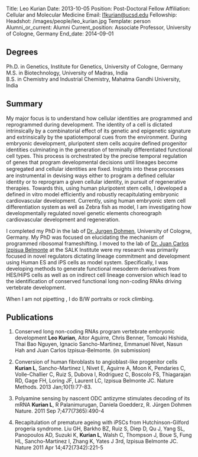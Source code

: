 Title: Leo Kurian
Date: 2013-10-05
Position: Post-Doctoral Fellow
Affiliation: Cellular and Molecular Medicine
Email: l1kurian@ucsd.edu
Fellowship:
Headshot: /images/people/leo_kurian.jpg
Template: person
Alumni_or_current: Alumni
Current_position: Associate Professor, University of Cologne, Germany
End_date: 2014-09-01

## Degrees
Ph.D. in Genetics, Institute for Genetics, University of Cologne, Germany<br>
M.S. in Biotechnology, University of Madras, India<br>
B.S. in Chemistry and Industrial Chemistry, Mahatma Gandhi University, India<br>

## Summary
My major focus is to understand how cellular identities are programmed and reprogrammed during development. The identity of a cell is dictated intrinsically by a combinatorial effect of its genetic and epigenetic signature and extrinsically by the spatiotemporal cues from the environment. During embryonic development, pluripotent stem cells acquire defined progenitor identities culminating in the generation of terminally differentiated functional cell types. This process is orchestrated by the precise temporal regulation of genes that program developmental decisions until lineages become segregated and cellular identities are ﬁxed. Insights into these processes are instrumental in devising ways either to program a defined cellular identity or to reprogram a given cellular identity, in pursuit of regenerative therapies. Towards this, using human pluripotent stem cells, I developed a defined in vitro model efficiently and robustly recapitulating embryonic cardiovascular development. Currently, using human embryonic stem cell differentiation system as well as Zebra fish as model, I am investigating how developmentally regulated novel genetic elements choreograph cardiovascular development and regeneration.

I completed my PhD in the lab of [Dr. Jurgen Dohmen](http://www.genetik.uni-koeln.de/groups/Dohmen/), University of Cologne, Germany. My PhD was focused on elucidating the mechanism of programmed ribosomal frameshifting.  I moved to the lab of [Dr. Juan Carlos Izpisua Belmonte](http://www.salk.edu/labs/belmonte/people.php) at the SALK Institute were my research was primarily focused in novel regulators dictating lineage commitment and development using Human ES and iPS cells as model system. Specifically, I was developing methods to generate functional mesoderm derivatives from HES/HiPS cells as well as on indirect cell lineage conversion which lead to the identification of conserved functional long non-coding RNAs driving vertebrate development.

When I am not pipetting , I do B/W portraits  or rock climbing.

## Publications

1. Conserved long non-coding RNAs program vertebrate embryonic development
**Leo Kurian**, Aitor Aguirre, Chris Benner, Tomoaki Hishida, Thai Bao Nguyen, Ignacio Sancho-Martinez, Emmanuel Nivet, Nasun Hah and Juan Carlos Izpisua-Belmonte. (in submission)

2. Conversion of human fibroblasts to angioblast-like progenitor cells
**Kurian L**, Sancho-Martinez I, Nivet E, Aguirre A, Moon K, Pendaries C, Volle-Challier C,  Ruiz S, Dubova I, Rodriguez C,  Boscolo FS, Thiagarajan RD, Gage FH, Loring JF, Laurent LC, Izpisua Belmonte JC.
Nature Methods. 2013 Jan;10(1):77-83.

3. Polyamine sensing by nascent ODC antizyme stimulates decoding of its mRNA
**Kurian L**, R Palanimurugan, Daniela Goedderz, R. Jürgen Dohmen
Nature. 2011 Sep 7;477(7365):490-4

4. Recapitulation of premature ageing with iPSCs from Hutchinson-Gilford progeria syndrome.
Liu GH, Barkho BZ, Ruiz S, Diep D, Qu J, Yang SL, Panopoulos AD, Suzuki K, **Kurian L**, Walsh C, Thompson J, Boue S, Fung HL, Sancho-Martinez I, Zhang K, Yates J 3rd, Izpisua Belmonte JC.
Nature 2011 Apr 14;472(7342):221-5
